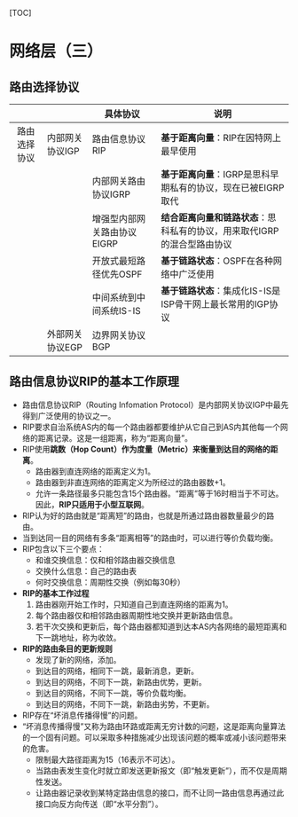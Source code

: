 [TOC]

# 网络层（三）

## 路由选择协议

|              |                 | 具体协议                    | 说明                                                         |
| :----------: | --------------- | --------------------------- | ------------------------------------------------------------ |
| 路由选择协议 | 内部网关协议IGP | 路由信息协议RIP             | **基于距离向量**：RIP在因特网上最早使用                      |
|              |                 | 内部网关路由协议IGRP        | **基于距离向量**：IGRP是思科早期私有的协议，现在已被EIGRP取代 |
|              |                 | 增强型内部网关路由协议EIGRP | **结合距离向量和链路状态**：思科私有的协议，用来取代IGRP的混合型路由协议 |
|              |                 | 开放式最短路径优先OSPF      | **基于链路状态**：OSPF在各种网络中广泛使用                   |
|              |                 | 中间系统到中间系统IS-IS     | **基于链路状态**：集成化IS-IS是ISP骨干网上最长常用的IGP协议  |
|              | 外部网关协议EGP | 边界网关协议BGP             |                                                              |



## 路由信息协议RIP的基本工作原理

- 路由信息协议RIP（Routing Infomation Protocol）是内部网关协议IGP中最先得到广泛使用的协议之一。
- RIP要求自治系统AS内的每一个路由器都要维护从它自己到AS内其他每一个网络的距离记录。这是一组距离，称为“距离向量”。
- RIP使用**跳数（Hop Count）作为度量（Metric）来衡量到达目的网络的距离**。
  - 路由器到直连网络的距离定义为1。
  - 路由器到非直连网络的距离定义为所经过的路由器数+1。
  - 允许一条路径最多只能包含15个路由器。“距离”等于16时相当于不可达。因此，**RIP只适用于小型互联网**。
- RIP认为好的路由就是“距离短”的路由，也就是所通过路由器数量最少的路由。
- 当到达同一目的网络有多条“距离相等”的路由时，可以进行等价负载均衡。
- RIP包含以下三个要点：
  - 和谁交换信息：仅和相邻路由器交换信息
  - 交换什么信息：自己的路由表
  - 何时交换信息：周期性交换（例如每30秒）
- **RIP的基本工作过程**
  1. 路由器刚开始工作时，只知道自己到直连网络的距离为1。
  2. 每个路由器仅和相邻路由器周期性地交换并更新路由信息。
  3. 若干次交换和更新后，每个路由器都知道到达本AS内各网络的最短距离和下一跳地址，称为收敛。
- **RIP的路由条目的更新规则**
  - 发现了新的网络，添加。
  - 到达目的网络，相同下一跳，最新消息，更新。
  - 到达目的网络，不同下一跳，新路由优势，更新。
  - 到达目的网络，不同下一跳，等价负载均衡。
  - 到达目的网络，不同下一跳，新路由劣势，不更新。
- RIP存在“坏消息传播得慢”的问题。
- “坏消息传播得慢”又称为路由环路或距离无穷计数的问题，这是距离向量算法的一个固有问题。可以采取多种措施减少出现该问题的概率或减小该问题带来的危害。
  - 限制最大路径距离为15（16表示不可达）。
  - 当路由表发生变化时就立即发送更新报文（即“触发更新”），而不仅是周期性发送。
  - 让路由器记录收到某特定路由信息的接口，而不让同一路由信息再通过此接口向反方向传送（即“水平分割”）。

